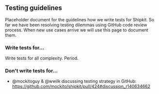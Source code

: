 ## Testing guidelines

Placeholder document for the guidelines how we write tests for Shipkit.
So far we have been resolving testing dilemmas using GitHub code review process.
When new use cases arrive we will use this page to document them.

### Write tests for...

Write tests for all complexity. Period.

### Don't write tests for...

- @mockitoguy & @wwilk discussing testing strategy in GitHub: https://github.com/mockito/shipkit/pull/424#discussion_r140634662
